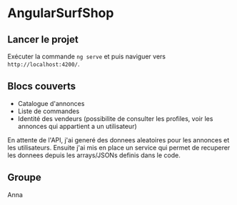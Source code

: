 # AngularSurfShop

## Lancer le projet

Exécuter la commande `ng serve` et puis naviguer vers `http://localhost:4200/`.

## Blocs couverts
- Catalogue d'annonces
- Liste de commandes
- Identité des vendeurs (possibilite de consulter les profiles, voir les annonces qui appartient a un utilisateur)

En attente de l'API, j'ai generé des donnees aleatoires pour les annonces et les utilisateurs.
Ensuite j'ai mis en place un service qui permet de recuperer les donnees depuis les arrays/JSONs definis dans le code.

## Groupe
Anna
